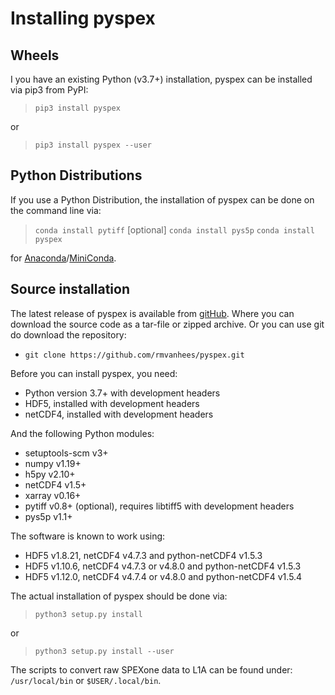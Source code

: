 Installing pyspex
=================


Wheels
------
I you have an existing Python (v3.7+) installation, pyspex can be installed via pip3
from PyPI:

>  `pip3 install pyspex`

or

>  `pip3 install pyspex --user`


Python Distributions
--------------------
If you use a Python Distribution, the installation of pyspex can be done on
the command line via:

>  `conda install pytiff` [optional]
>  `conda install pys5p`
>  `conda install pyspex`

for [Anaconda](https://www.anaconda.com/)/[MiniConda](http://conda.pydata.org/miniconda.html).


Source installation
-------------------
The latest release of pyspex is available from
[gitHub](https://github.com/rmvanhees/pyspex).
Where you can download the source code as a tar-file or zipped archive.
Or you can use git do download the repository:

 * `git clone https://github.com/rmvanhees/pyspex.git`

Before you can install pyspex, you need:

 * Python version 3.7+ with development headers
 * HDF5, installed with development headers
 * netCDF4, installed with development headers

And the following Python modules:

 * setuptools-scm v3+
 * numpy v1.19+
 * h5py v2.10+
 * netCDF4 v1.5+
 * xarray v0.16+
 * pytiff v0.8+ (optional), requires libtiff5 with development headers
 * pys5p v1.1+

The software is known to work using:

 * HDF5 v1.8.21, netCDF4 v4.7.3 and python-netCDF4 v1.5.3
 * HDF5 v1.10.6, netCDF4 v4.7.3 or v4.8.0 and python-netCDF4 v1.5.3
 * HDF5 v1.12.0, netCDF4 v4.7.4 or v4.8.0 and python-netCDF4 v1.5.4


The actual installation of pyspex should be done via:

>  `python3 setup.py install`

or

>  `python3 setup.py install --user`


The scripts to convert raw SPEXone data to L1A can be found under:
`/usr/local/bin` or `$USER/.local/bin`.
